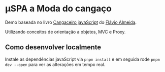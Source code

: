 # µSPA a Moda do cangaço

Demo baseada no livro [Cangaceiro javaScript](https://www.casadocodigo.com.br/products/livro-cangaceiro-javascript) do [Flávio Almeida](https://github.com/flaviohenriquealmeida).

Utilizando conceitos de orientação a objetos, MVC e Proxy.

## Como desenvolver localmente

Instale as dependências javaScript via `pnpm install` e em seguida rode `pnpm dev --open` para ver as alterações em tempo real.